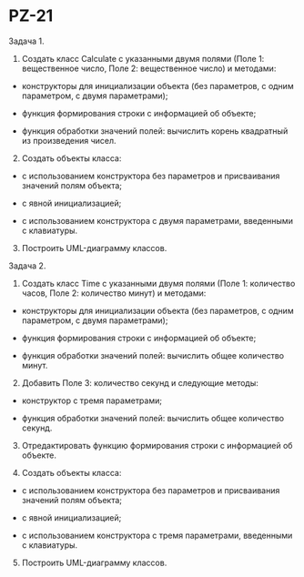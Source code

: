 # PZ-21
Задача 1.

1. Создать класс Calculate с указанными двумя полями (Поле 1: вещественное число, Поле 2: вещественное число) и методами:

- конструкторы для инициализации объекта (без параметров, с одним параметром, с двумя параметрами);

- функция формирования строки с информацией об объекте;

- функция обработки значений полей: вычислить корень квадратный из произведения чисел.

2. Создать объекты класса:

- с использованием конструктора без параметров и присваивания значений полям объекта;

- с явной инициализацией;

- с использованием конструктора с двумя параметрами, введенными с клавиатуры.

3. Построить UML-диаграмму классов.

Задача 2.

1. Создать класс Time с указанными двумя полями (Поле 1: количество часов, Поле 2: количество минут) и методами:

- конструкторы для инициализации объекта (без параметров, с одним параметром, с двумя параметрами);

- функция формирования строки с информацией об объекте;

- функция обработки значений полей: вычислить общее количество минут.

2. Добавить Поле 3: количество секунд и следующие методы:

- конструктор с тремя параметрами;

- функция обработки значений полей: вычислить общее количество секунд.

3. Отредактировать функцию формирования строки с информацией об объекте.

4. Создать объекты класса:

- с использованием конструктора без параметров и присваивания значений полям объекта;

- с явной инициализацией;

- с использованием конструктора с тремя параметрами, введенными с клавиатуры.

5. Построить UML-диаграмму классов.
